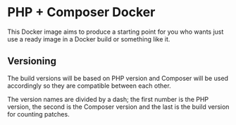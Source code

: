 # PHP + Composer Docker

This Docker image aims to produce a starting point for you who wants just use a ready image in a Docker build or something like it.

## Versioning

The build versions will be based on PHP version and Composer will be used accordingly so they are compatible between each other.

The version names are divided by a dash; the first number is the PHP version, the second is the Composer version and the last is the build version for counting patches.
